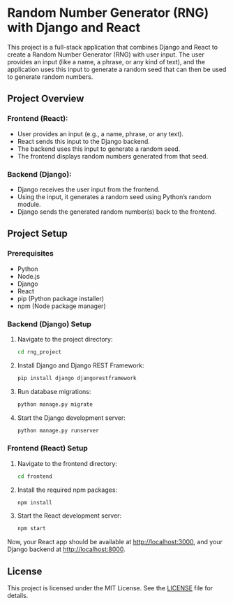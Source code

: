 # Random Number Generator (RNG) with Django and React

This project is a full-stack application that combines Django and React to create a Random Number Generator (RNG) with user input. The user provides an input (like a name, a phrase, or any kind of text), and the application uses this input to generate a random seed that can then be used to generate random numbers.

## Project Overview

### Frontend (React):
- User provides an input (e.g., a name, phrase, or any text).
- React sends this input to the Django backend.
- The backend uses this input to generate a random seed.
- The frontend displays random numbers generated from that seed.

### Backend (Django):
- Django receives the user input from the frontend.
- Using the input, it generates a random seed using Python’s random module.
- Django sends the generated random number(s) back to the frontend.

## Project Setup

### Prerequisites
- Python
- Node.js
- Django
- React
- pip (Python package installer)
- npm (Node package manager)

### Backend (Django) Setup
1. Navigate to the project directory:
    ```sh
    cd rng_project
    ```

2. Install Django and Django REST Framework:
    ```sh
    pip install django djangorestframework
    ```

3. Run database migrations:
    ```sh
    python manage.py migrate
    ```

4. Start the Django development server:
    ```sh
    python manage.py runserver
    ```

### Frontend (React) Setup
1. Navigate to the frontend directory:
    ```sh
    cd frontend
    ```

2. Install the required npm packages:
    ```sh
    npm install
    ```

3. Start the React development server:
    ```sh
    npm start
    ```

Now, your React app should be available at [http://localhost:3000](http://localhost:3000), and your Django backend at [http://localhost:8000](http://localhost:8000).


## License

This project is licensed under the MIT License. See the [LICENSE](LICENSE) file for details.
```` ▋
